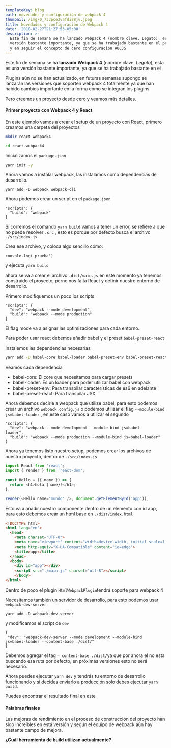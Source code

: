 ```yaml
---
templateKey: blog
path: novedades-y-configuración-de-webpack-4
thumbail: /img/0_733pce3vafdi88jv.jpeg
title: Novedades y configuración de Webpack 4
date: '2018-02-27T21:27:53-05:00'
description: >-
  Este fin de semana se ha lanzado Webpack 4 (nombre clave, Legato), esta es una
  versión bastante importante, ya que se ha trabajado bastante en el performance
  y en seguir el concepto de cero configuración #0CJS
---
```

Este fin de semana se ha **lanzado** **Webpack 4** (nombre clave, _Legato_),
esta es una versión bastante importante, ya que se ha trabajado bastante en el

 Plugins aún no se han actualizado, en futuras semanas supongo se lanzarán las versiones que soporten webpack 4 totalmente ya que han habido cambios importante en la forma como se integran los plugins.

Pero creemos un proyecto desde cero y veamos más detalles.

#### Primer proyecto con Webpack 4 y React

En este ejemplo vamos a crear el setup de un proyecto con React, primero creamos
una carpeta del proyectos

```bash
mkdir react-webpack4 

cd react-webpack4
```

Inicializamos el `package.json`

```bash
yarn init -y
```

Ahora vamos a instalar webpack, las instalamos como dependencias de desarrollo.

```
yarn add -D webpack webpack-cli
```

Ahora podemos crear un script en el `package.json`

```
"scripts": {
  "build": "webpack"
}
```

Sí corremos el comando `yarn build` vamos a tener un error, se refiere a que no
puede resolver `.src` , esto es porque por defecto busca el archivo `./src/index.js`

Crea ese archivo, y coloca algo sencillo cómo:

```
console.log('prueba')
```

y ejecuta `yarn build`

ahora se va a crear el archivo `.dist/main.js` en este momento ya tenemos
construido el proyecto, perno nos falta React y definir nuestro entorno de
desarrollo.

Primero modifiquemos un poco los scripts

```
"scripts": {
  "dev": "webpack --mode development",
  "build": "webpack --mode production"
}
```

El flag mode va a asignar las optimizaciones para cada entorno.

Para poder usar react debemos añadir babel y el preset `babel-preset-react`

Instalemos las dependencias necesarias

```bash
yarn add -D babel-core babel-loader babel-preset-env babel-preset-react
```

Veamos cada dependencia

* babel-core: El core que necesitamos para cargar presets
* babel-loader: Es un loader para poder utilizar babel con webpack
* babel-preset-env: Para transpilar características de es6 en adelante
* babel-preset-react: Para transpilar JSX

Ahora debemos decirle a webpack que utilize babel, para esto podemos crear un
archivo `webpack.config.js` o podemos utilizar el flag `--module-bind js=babel-loader` , en este caso vamos a utilizar el segundo

```
"scripts": {
  "dev": "webpack --mode development --module-bind js=babel-   loader",
  "build": "webpack --mode production --module-bind js=babel-loader"
}
```

Ahora ya tenemos listo nuestro setup, podemos crear los archivos de nuestro
proyecto, dentro de `./src/index.js`

```js
import React from 'react';
import { render } from 'react-dom';

const Hello = ({ name }) => {
  return <h1>hola {name}!</h1>;
};

render(<Hello name="mundo" />, document.getElementById('app'));
```

Esto va a añadir nuestro componente dentro de un elemento con id app, para esto
debemos crear un html base en `./dist/index.html`

```html
<!DOCTYPE html>
<html lang="en">
  <head>
    <meta charset="UTF-8">
    <meta name="viewport" content="width=device-width, initial-scale=1.0">
    <meta http-equiv="X-UA-Compatible" content="ie=edge">
    <title>app</title>
  </head>
  <body>
    <div id="app"></div>
    <script src="./main.js" charset="utf-8"></script>
    </body>
</html>
```

Dentro de poco el plugin `HtmlWebpackPlugin`tendrá soporte para webpack 4

Necesitamos también un servidor de desarrollo, para esto podemos usar
`webpack-dev-server`

```
yarn add -D webpack-dev-server
```

y modificamos el script de `dev`

```
{
 "dev": "webpack-dev-server --mode development --module-bind   js=babel-loader --content-base ./dist/"
}
```

Debemos agregar el tag `— content-base ./dist/`ya que por ahora el no esta
buscando esa ruta por defecto, en próximas versiones esto no será necesario.

Ahora puedes ejecutar `yarn dev` y tendrás tu entorno de desarrollo funcionando
y si decides enviarlo a producción solo debes ejecutar `yarn build.`

Puedes encontrar el resultado final en este
#### Palabras finales

Las mejoras de rendimiento en el proceso de construcción del proyecto han sido
increíbles en está versión y según el equipo de webpack aún hay bastante campo
de mejora.

**¿Cuál herramienta de build utilizan actualmente?**
